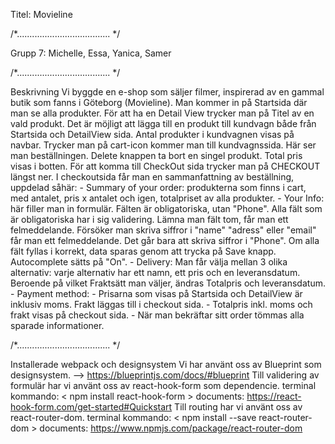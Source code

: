 
Titel: Movieline

/*..................................... */

Grupp 7:
Michelle, Essa, Yanica, Samer

/*..................................... */

Beskrivning 
             Vi byggde en e-shop som säljer filmer, inspirerad av en gammal butik som fanns i Göteborg (Movieline).
             Man kommer in på Startsida där man se alla produkter. För att ha en Detail View trycker man på Titel av en vald produkt.
             Det är möjligt att lägga till en produkt till kundvagn både från Startsida och DetailView sida.
             Antal produkter i kundvagnen visas på navbar.
             Trycker man på cart-icon kommer man till kundvagnssida.
             Här ser man beställningen.
             Delete knappen ta bort en singel produkt.
             Total pris visas i botten.
             För att komma till CheckOut sida trycker man på CHECKOUT längst ner.
             I checkoutsida får man en sammanfattning av beställning, uppdelad såhär:
             - Summary of your order: produkterna som finns i cart, med antalet, pris x antalet och igen, totalpriset av alla produkter.
             - Your Info: här filler man in formulär. Fälten är obligatoriska, utan "Phone". Alla fält som är obligatoriska har i sig validering.
               Lämna man fält tom, får man ett felmeddelande.
               Försöker man skriva siffror i "name" "adress" eller "email" får man ett felmeddelande.
               Det går bara att skriva siffror i "Phone".
               Om alla fält fyllas i korrekt, data sparas genom att trycka på Save knapp.
               Autocomplete sätts på "On".
             -  Delivery: Man får välja mellan 3 olika alternativ: varje alternativ har ett namn, ett pris och en leveransdatum.
               Beroende på vilket Fraktsätt man väljer, ändras Totalpris och leveransdatum.
             -  Payment method:   <COMPLETE HERE>
             -  Prisarna som visas på Startsida och DetailView är inklusiv moms. Frakt läggas till i checkout sida.
             -  Totalpris inkl. moms och frakt visas på checkout sida.
             -  När man bekräftar sitt order tömmas alla sparade informationer.

/*..................................... */

Installerade webpack och designsystem
             Vi har använt oss av Blueprint som designsystem. --> https://blueprintjs.com/docs/#blueprint
             Till validering av formulär har vi använt oss av react-hook-form som dependencie.  terminal kommando: < npm install react-hook-form >
                                                                                                documents: https://react-hook-form.com/get-started#Quickstart 
             Till routing har vi använt oss av react-router-dom.   terminal kommando: < npm install --save react-router-dom >
                                                                   documents: https://www.npmjs.com/package/react-router-dom



